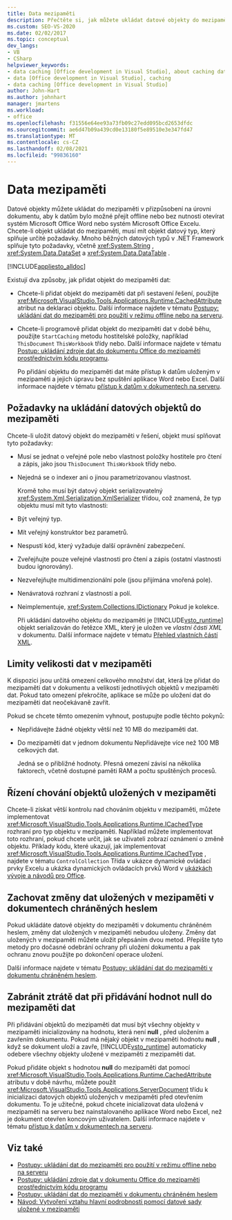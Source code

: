 ```yaml
---
title: Data mezipaměti
description: Přečtěte si, jak můžete ukládat datové objekty do mezipaměti v přizpůsobení na úrovni dokumentu, aby data mohla být dostupná offline nebo bez otevírání systém Microsoft Office Wordu nebo Excelu.
ms.custom: SEO-VS-2020
ms.date: 02/02/2017
ms.topic: conceptual
dev_langs:
- VB
- CSharp
helpviewer_keywords:
- data caching [Office development in Visual Studio], about caching data
- data [Office development in Visual Studio], caching
- data caching [Office development in Visual Studio]
author: John-Hart
ms.author: johnhart
manager: jmartens
ms.workload:
- office
ms.openlocfilehash: f31556e64ee93a73fb09c27edd095bcd2653dfdc
ms.sourcegitcommit: ae6d47b09a439cd0e13180f5e89510e3e347fd47
ms.translationtype: MT
ms.contentlocale: cs-CZ
ms.lasthandoff: 02/08/2021
ms.locfileid: "99836160"
---
```

# <a name="cache-data"></a>Data mezipaměti
  Datové objekty můžete ukládat do mezipaměti v přizpůsobení na úrovni dokumentu, aby k datům bylo možné přejít offline nebo bez nutnosti otevírat systém Microsoft Office Word nebo systém Microsoft Office Excelu. Chcete-li objekt ukládat do mezipaměti, musí mít objekt datový typ, který splňuje určité požadavky. Mnoho běžných datových typů v .NET Framework splňuje tyto požadavky, včetně <xref:System.String> , <xref:System.Data.DataSet> a <xref:System.Data.DataTable> .

 [!INCLUDE[appliesto_alldoc](../vsto/includes/appliesto-alldoc-md.md)]

 Existují dva způsoby, jak přidat objekt do mezipaměti dat:

- Chcete-li přidat objekt do mezipaměti dat při sestavení řešení, použijte <xref:Microsoft.VisualStudio.Tools.Applications.Runtime.CachedAttribute> atribut na deklaraci objektu. Další informace najdete v tématu [Postupy: ukládání dat do mezipaměti pro použití v režimu offline nebo na serveru](../vsto/how-to-cache-data-for-use-offline-or-on-a-server.md).

- Chcete-li programově přidat objekt do mezipaměti dat v době běhu, použijte `StartCaching` metodu hostitelské položky, například `ThisDocument` `ThisWorkbook` třídy nebo. Další informace najdete v tématu [Postup: ukládání zdroje dat do dokumentu Office do mezipaměti prostřednictvím kódu programu](../vsto/how-to-programmatically-cache-a-data-source-in-an-office-document.md).

  Po přidání objektu do mezipaměti dat máte přístup k datům uloženým v mezipaměti a jejich úpravu bez spuštění aplikace Word nebo Excel. Další informace najdete v tématu [přístup k datům v dokumentech na serveru](../vsto/accessing-data-in-documents-on-the-server.md).

## <a name="requirements-for-data-objects-to-be-cached"></a>Požadavky na ukládání datových objektů do mezipaměti
 Chcete-li uložit datový objekt do mezipaměti v řešení, objekt musí splňovat tyto požadavky:

- Musí se jednat o veřejné pole nebo vlastnost položky hostitele pro čtení a zápis, jako jsou `ThisDocument` `ThisWorkbook` třídy nebo.

- Nejedná se o indexer ani o jinou parametrizovanou vlastnost.

  Kromě toho musí být datový objekt serializovatelný <xref:System.Xml.Serialization.XmlSerializer> třídou, což znamená, že typ objektu musí mít tyto vlastnosti:

- Být veřejný typ.

- Mít veřejný konstruktor bez parametrů.

- Nespustí kód, který vyžaduje další oprávnění zabezpečení.

- Zveřejňujte pouze veřejné vlastnosti pro čtení a zápis (ostatní vlastnosti budou ignorovány).

- Nezveřejňujte multidimenzionální pole (jsou přijímána vnořená pole).

- Nenávratová rozhraní z vlastností a polí.

- Neimplementuje, <xref:System.Collections.IDictionary> Pokud je kolekce.

  Při ukládání datového objektu do mezipaměti je [!INCLUDE[vsto_runtime](../vsto/includes/vsto-runtime-md.md)] objekt serializován do řetězce XML, který je uložen ve *vlastní části XML* v dokumentu. Další informace najdete v tématu [Přehled vlastních částí XML](../vsto/custom-xml-parts-overview.md).

## <a name="cached-data-size-limits"></a>Limity velikosti dat v mezipaměti
 K dispozici jsou určitá omezení celkového množství dat, která lze přidat do mezipaměti dat v dokumentu a velikosti jednotlivých objektů v mezipaměti dat. Pokud tato omezení překročíte, aplikace se může po uložení dat do mezipaměti dat neočekávaně zavřít.

 Pokud se chcete těmto omezením vyhnout, postupujte podle těchto pokynů:

- Nepřidávejte žádné objekty větší než 10 MB do mezipaměti dat.

- Do mezipaměti dat v jednom dokumentu Nepřidávejte více než 100 MB celkových dat.

  Jedná se o přibližné hodnoty. Přesná omezení závisí na několika faktorech, včetně dostupné paměti RAM a počtu spuštěných procesů.

## <a name="control-the-behavior-of-cached-objects"></a>Řízení chování objektů uložených v mezipaměti
 Chcete-li získat větší kontrolu nad chováním objektu v mezipaměti, můžete implementovat <xref:Microsoft.VisualStudio.Tools.Applications.Runtime.ICachedType> rozhraní pro typ objektu v mezipaměti. Například můžete implementovat toto rozhraní, pokud chcete určit, jak se uživateli zobrazí oznámení o změně objektu. Příklady kódu, které ukazují, jak implementovat <xref:Microsoft.VisualStudio.Tools.Applications.Runtime.ICachedType> , najdete v tématu `ControlCollection` Třída v ukázce dynamické ovládací prvky Excelu a ukázka dynamických ovládacích prvků Word v [ukázkách vývoje a návodů pro Office](../vsto/office-development-samples-and-walkthroughs.md).

## <a name="persist-changes-to-cached-data-in-password-protected-documents"></a>Zachovat změny dat uložených v mezipaměti v dokumentech chráněných heslem
 Pokud ukládáte datové objekty do mezipaměti v dokumentu chráněném heslem, změny dat uložených v mezipaměti nebudou uloženy. Změny dat uložených v mezipaměti můžete uložit přepsáním dvou metod. Přepište tyto metody pro dočasné odebrání ochrany při uložení dokumentu a pak ochranu znovu použijte po dokončení operace uložení.

 Další informace najdete v tématu [Postupy: ukládání dat do mezipaměti v dokumentu chráněném heslem](../vsto/how-to-cache-data-in-a-password-protected-document.md).

## <a name="prevent-data-loss-when-adding-null-values-to-the-data-cache"></a>Zabránit ztrátě dat při přidávání hodnot null do mezipaměti dat
 Při přidávání objektů do mezipaměti dat musí být všechny objekty v mezipaměti inicializovány na hodnotu, která není **null** , před uložením a zavřením dokumentu. Pokud má nějaký objekt v mezipaměti hodnotu **null** , když se dokument uloží a zavře, [!INCLUDE[vsto_runtime](../vsto/includes/vsto-runtime-md.md)] automaticky odebere všechny objekty uložené v mezipaměti z mezipaměti dat.

 Pokud přidáte objekt s hodnotou **null** do mezipaměti dat pomocí <xref:Microsoft.VisualStudio.Tools.Applications.Runtime.CachedAttribute> atributu v době návrhu, můžete použít <xref:Microsoft.VisualStudio.Tools.Applications.ServerDocument> třídu k inicializaci datových objektů uložených v mezipaměti před otevřením dokumentu. To je užitečné, pokud chcete inicializovat data uložená v mezipaměti na serveru bez nainstalovaného aplikace Word nebo Excel, než je dokument otevřen koncovým uživatelem. Další informace najdete v tématu [přístup k datům v dokumentech na serveru](../vsto/accessing-data-in-documents-on-the-server.md).

## <a name="see-also"></a>Viz také
- [Postupy: ukládání dat do mezipaměti pro použití v režimu offline nebo na serveru](../vsto/how-to-cache-data-for-use-offline-or-on-a-server.md)
- [Postupy: ukládání zdroje dat v dokumentu Office do mezipaměti prostřednictvím kódu programu](../vsto/how-to-programmatically-cache-a-data-source-in-an-office-document.md)
- [Postupy: ukládání dat do mezipaměti v dokumentu chráněném heslem](../vsto/how-to-cache-data-in-a-password-protected-document.md)
- [Návod: Vytvoření vztahu hlavní podrobnosti pomocí datové sady uložené v mezipaměti](../vsto/walkthrough-creating-a-master-detail-relation-using-a-cached-dataset.md)
